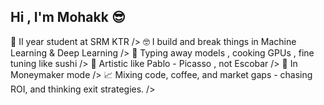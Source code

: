 ## Hi , I'm Mohakk  😎

🎒 II year student at SRM KTR />
🤓 I build and break things in Machine Learning & Deep Learning />
🧠 Typing away models , cooking GPUs , fine tuning like sushi />
🎨 Artistic like Pablo - Picasso , not Escobar />
💸 In Moneymaker mode />
📈 Mixing code, coffee, and market gaps - chasing ROI, and thinking exit strategies. />
